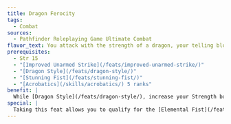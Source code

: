 ```yaml
---
title: Dragon Ferocity
tags:
  - Combat
sources:
  - Pathfinder Roleplaying Game Ultimate Combat
flavor_text: You attack with the strength of a dragon, your telling blows striking fear into your enemies.
prerequisites:
  - Str 15
  - "[Improved Unarmed Strike](/feats/improved-unarmed-strike/)"
  - "[Dragon Style](/feats/dragon-style/)"
  - "[Stunning Fist](/feats/stunning-fist/)"
  - "[Acrobatics](/skills/acrobatics/) 5 ranks"
benefit: |
  While [Dragon Style](/feats/dragon-style/), increase your Strength bonus on unarmed strike damage rolls by an additional one-half your Strength bonus, to a total of double your Strength bonus on the first attack and 1--1/2 times your Strength bonus on other attacks. When you score a critical hit or a successful [Stunning Fist](/feats/stunning-fist/) attempt against an opponent while using this style, that opponent is also shaken for a number of rounds equal to 1d4 + your Strength bonus.
special: |
  Taking this feat allows you to qualify for the [Elemental Fist](/feats/elemental-fist/) feat even if you do not meet that feat's prerequisites. If you do not meet that feat's prerequisites, you must choose one of the damage types that feat offers, and you can use only that damage type with your [Elemental Fist](/feats/elemental-fist/) attacks until you meet the feat's normal prerequisites. A monk with this feat can use [Elemental Fist](/feats/elemental-fist/) as if he were a monk of the four winds.
---
```


